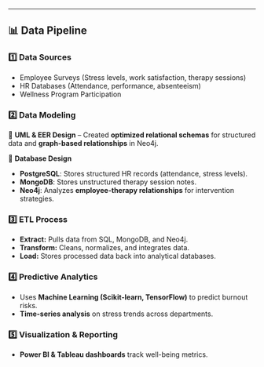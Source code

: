 
---

## 📊 Data Pipeline  

### **1️⃣ Data Sources**  
- Employee Surveys (Stress levels, work satisfaction, therapy sessions)  
- HR Databases (Attendance, performance, absenteeism)  
- Wellness Program Participation  

### **2️⃣ Data Modeling**  
📌 **UML & EER Design** – Created **optimized relational schemas** for structured data and **graph-based relationships** in Neo4j.  

📌 **Database Design**  
- **PostgreSQL**: Stores structured HR records (attendance, stress levels).  
- **MongoDB**: Stores unstructured therapy session notes.  
- **Neo4j**: Analyzes **employee-therapy relationships** for intervention strategies.  

### **3️⃣ ETL Process**  
- **Extract:** Pulls data from SQL, MongoDB, and Neo4j.  
- **Transform:** Cleans, normalizes, and integrates data.  
- **Load:** Stores processed data back into analytical databases.  

### **4️⃣ Predictive Analytics**  
- Uses **Machine Learning (Scikit-learn, TensorFlow)** to predict burnout risks.  
- **Time-series analysis** on stress trends across departments.  

### **5️⃣ Visualization & Reporting**  
- **Power BI & Tableau dashboards** track well-being metrics.  
  



